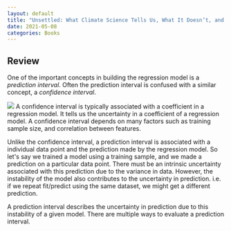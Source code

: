 ```yaml
---
layout: default
title: "Unsettled: What Climate Science Tells Us, What It Doesn’t, and Why It Matters"
date: 2021-05-08
categories: Books
---
```

## Review
One of the important concepts in building the regression model is a *prediction interval*. Often the prediction interval is confused with a similar concept, a *confidence interval*. 
<!--more-->
<img src="/books/unsettled.jpg">
A confidence interval is typically associated with a coefficient in a regression model. It tells us the uncertainty in a coefficient of a regression model. A confidence interval depends on many factors such as training sample size, and correlation between features. 

Unlike the confidence interval, a prediction interval is associated with a individual data point and the prediction made by the regression model. So let's say we trained a model using a training sample, and we made a prediction on a particular data point. There must be an intrinsic uncertainty associated with this prediction due to the variance in data. However, the instability of the model also contributes to the uncertainty in prediction. i.e. if we repeat fit/predict using the same dataset, we might get a different prediction.

A prediction interval describes the uncertainty in prediction due to this instability of a given model. There are multiple ways to evaluate a prediction interval.
